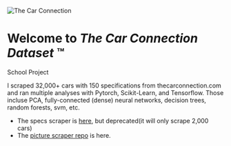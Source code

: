 ![The Car Connection](https://www.globenewswire.com/news-release/logo/491781/0/491781.png)
# Welcome to _The Car Connection Dataset_ :tm:
School Project

I scraped 32,000+ cars with 150 specifications from thecarconnection.com and ran multiple analyses with Pytorch, Scikit-Learn, and Tensorflow. Those incluse PCA, fully-connected (dense) neural networks, decision trees, random forests, svm, etc.

- The specs scraper is [here](https://github.com/nicolas-gervais/predicting-car-price-from-scraped-data/blob/master/scraping), but deprecated(it will only scrape 2,000 cars)
- The [picture scraper repo](https://github.com/nicolas-gervais/predicting-car-price-from-scraped-data/tree/master/picture-scraper) is here. 


